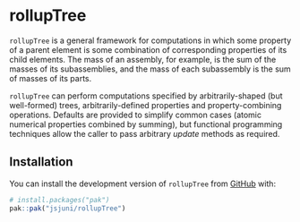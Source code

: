 
<!-- README.md is generated from README.Rmd. Please edit that file -->

# rollupTree

<!-- badges: start -->
<!-- badges: end -->

`rollupTree` is a general framework for computations in which some
property of a parent element is some combination of corresponding
properties of its child elements. The mass of an assembly, for example,
is the sum of the masses of its subassemblies, and the mass of each
subassembly is the sum of masses of its parts.

`rollupTree` can perform computations specified by arbitrarily-shaped
(but well-formed) trees, arbitrarily-defined properties and
property-combining operations. Defaults are provided to simplify common
cases (atomic numerical properties combined by summing), but functional
programming techniques allow the caller to pass arbitrary *update*
methods as required.

## Installation

You can install the development version of `rollupTree` from
[GitHub](https://github.com/) with:

``` r
# install.packages("pak")
pak::pak("jsjuni/rollupTree")
```
